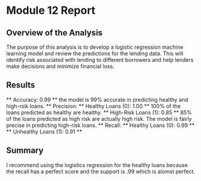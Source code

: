 # Module 12 Report

## Overview of the Analysis

The purpose of this analysis is to develop a logistic regression machine learning model and review the predictions for the lending data. This will identify risk associated with lending to different borrowers and help lenders make decisions and minimize financial loss.

## Results
** Accuracy: 0.99
    ** the model is 99% accurate in predicting healthy and high-rsik loans.
** Precision:
    ** Healthy Loans (0): 1.00
        ** 100% of the loans predicted as healthy are healthy.
    ** High-Risk Loans (1): 0.85
        ** 85% of the loans predicted as high risk are actually high risk. The model is fairly precise in predicting high-risk loans.
** Recall:
    ** Healthy Loans (0): 0.99
        ** 
    ** Unhealthy Loans (1): 0.91
        **


## Summary

I recommend using the logistics regression for the healthy loans because the recall has a perfect score and the support is .99 which is alomst perfect.